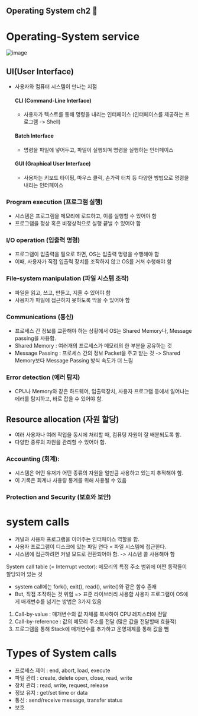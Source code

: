 ## Operating System ch2 🦕

# Operating-System service

![image](https://github.com/leeseoyoung16/Operating-System/assets/101916673/7d2f6cb1-57d0-4217-a790-02bcadccef03)

## UI(User Interface)

- 사용자와 컴퓨터 시스템이 만나는 지점

  #### CLI (Command-Line Interface)
  
  - 사용자가 텍스트를 통해 명령을 내리는 인터페이스 (인터페이스를 제공하는 프로그램 -> Shell)

  #### Batch Interface

  - 명령을 파일에 넣어두고, 파일이 실행되며 명령을 실행하는 인터페이스
 
  #### GUI (Graphical User Interface)

   - 사용자는 키보드 타이핑, 마우스 클릭, 손가락 터치 등 다양한 방법으로 명령을 내리는 인터페이스

### Program execution (프로그램 실행)

 - 시스템은 프로그램을 메모리에 로드하고, 이를 실행할 수 있어야 함
 - 프로그램을 정상 혹은 비정상적으로 실행 끝낼 수 있어야 함

### I/O operation (입출력 명령)

- 프로그램이 입출력을 필요로 하면, OS는 입출력 명령을 수행해야 함
- 이때, 사용자가 직접 입출력 장치를 조작하지 않고 OS를 거쳐 수행해야 함

### File-system manipulation (파일 시스템 조작)

- 파일을 읽고, 쓰고, 만들고, 지울 수 있어야 함
- 사용자가 파일에 접근하지 못하도록 막을 수 있어야 함

### Communications (통신)

- 프로세스 간 정보를 교환해야 하는 상황에서 OS는 Shared Memory나, Message passing을 사용함.
- Shared Memory : 여러개의 프로세스가 메모리의 한 부분을 공유하는 것
- Message Passing : 프로세스 간의 정보 Packet을 주고 받는 것
-> Shared Memory보다 Message Passing 방식 속도가 더 느림

### Error detection (에러 탐지)

- CPU나 Memory와 같은 하드웨어, 입출력장치, 사용자 프로그램 등에서 일어나는 에러를 탐지하고, 바로 잡을 수 있어야 함.

## Resource allocation (자원 할당) 

- 여러 사용자나 여러 작업을 동시에 처리할 때, 컴퓨팅 자원이 잘 배분되도록 함.
- 다양한 종류의 자원을 관리할 수 있어야 함.

### Accounting (회계):

- 시스템은 어떤 유저가 어떤 종류의 자원을 얼만큼 사용하고 있는지 추적해야 함.
- 이 기록은 회계나 사용량 통계를 위해 사용될 수 있음

### Protection and Security (보호와 보안)

# system calls

- 커널과 사용자 프로그램을 이어주는 인터페이스 역할을 함.
- 사용자 프로그램이 디스크에 있는 파일 연다 = 파일 시스템에 접근한다.
- 시스템에 접근하려면 커널 모드로 전환되어야 함. -> 시스템 콜 사용해야 함

System call table (= Interrupt vector): 메모리의 특정 주소 범위에 어떤 동작들이 할당되어 있는 것

- system call에는 fork(), exit(), read(), write()와 같은 함수 존재
- But, 직접 조작하는 것 위험 => 표준 라이브러리 사용함
사용자 프로그램이 OS에게 매개변수를 넘기는 방법은 3가지 있음

1. Call-by-value : 매개변수의 값 자체를 복사하여 CPU 레지스터에 전달
2. Call-by-reference : 값의 메모리 주소를 전달 (많은 값을 전달할때 효율적)
3. 프로그램을 통해 Stack에 매개변수를 추가하고 운영체제를 통해 값을 뺌

# Types of System calls

- 프로세스 제어 : end, abort, load, execute
- 파일 관리 : create, delete open, close, read, write
- 장치 관리 : read, write, request, release
- 정보 유지 : get/set time or data
- 통신 : send/receive message, transfer status
- 보호

